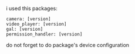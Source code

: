 i used this packages:

    camera: [version]
    video_player: [version]
    gal: [version]
    permission_handler: [version]

do not forget to do package's device configuration